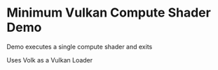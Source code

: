 # Minimum Vulkan Compute Shader Demo
Demo executes a single compute shader and exits

Uses Volk as a Vulkan Loader
